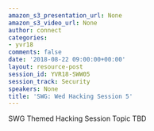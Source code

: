 ```yaml
---
amazon_s3_presentation_url: None
amazon_s3_video_url: None
author: connect
categories:
- yvr18
comments: false
date: '2018-08-22 09:00:00+00:00'
layout: resource-post
session_id: YVR18-SWW05
session_track: Security
speakers: None
title: 'SWG: Wed Hacking Session 5'
---
```


SWG Themed Hacking Session Topic TBD